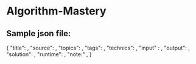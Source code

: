 # Algorithm-Mastery



## Sample json file:

{
    "title": ,
    "source": ,
    "topics": ,
    "tags": ,
    "technics": ,
    "input" : ,
    "output": ,
    "solution": ,
    "runtime": ,
    "note:" ,
}